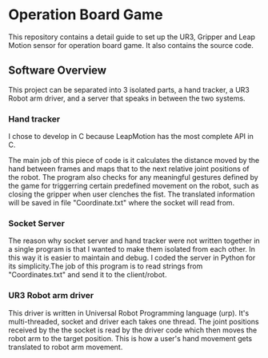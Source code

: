 # Operation Board Game

This repository contains a detail guide to set up the UR3, Gripper and Leap Motion sensor for operation board game. It also contains the source code.



## Software Overview

This project can be separated into 3 isolated parts, a hand tracker, a UR3 Robot arm driver, and a server that speaks in between the two systems. 



### Hand tracker

I chose to develop in C because LeapMotion has the most complete API in C.

The main job of this piece of code is it calculates the distance moved by the hand between frames and maps that to the next relative joint positions of the robot. The program also checks for any meaningful gestures defined by the game for triggerring certain predefined movement on the robot, such as closing the gripper when user clenches the fist. The translated information will be saved in file "Coordinate.txt" where the socket will read from.


### Socket Server

The reason why socket server and hand tracker were not written together in a single program is that I wanted to make them isolated from each other. In this way it is easier to maintain and debug. I coded the server in Python for its simplicity.The job of this program is to read strings from "Coordinates.txt" and send it to the client/robot. 


### UR3 Robot arm driver

This driver is written in Universal Robot Programming language (urp). It's multi-threaded, socket and driver each takes one thread. The joint positions received by the the socket is read by the driver code which then moves the robot arm to the target position. This is how a user's hand movement gets translated to robot arm movement. 
